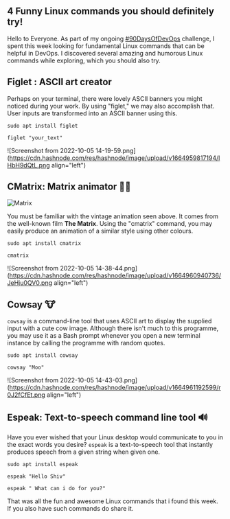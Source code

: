 ## 4 Funny Linux commands you should definitely try!

Hello to Everyone. As part of my ongoing [#90DaysOfDevOps](https://sshivlal.hashnode.dev/) challenge, I spent this week looking for fundamental Linux commands that can be helpful in DevOps. I discovered several amazing and humorous Linux commands while exploring, which you should also try.

## Figlet : ASCII art creator 
Perhaps on your terminal, there were lovely ASCII banners you might noticed during your work. By using "figlet," we may also accomplish that. User inputs are transformed into an ASCII banner using this.

```
sudo apt install figlet

figlet "your_text"

```

![Screenshot from 2022-10-05 14-19-59.png](https://cdn.hashnode.com/res/hashnode/image/upload/v1664959817194/lHbH9dQtL.png align="left")

## CMatrix: Matrix animator 👨‍💻
![Matrix](https://media.giphy.com/media/sULKEgDMX8LcI/giphy.gif)

You must be familiar with the vintage animation seen above. It comes from the well-known film **The Matrix**. Using the "cmatrix" command, you may easily produce an animation of a similar style using other colours.

```
sudo apt install cmatrix

cmatrix
```

![Screenshot from 2022-10-05 14-38-44.png](https://cdn.hashnode.com/res/hashnode/image/upload/v1664960940736/JeHju0QV0.png align="left")

## Cowsay 🐮
``cowsay`` is a command-line tool that uses ASCII art to display the supplied input with a cute cow image. Although there isn't much to this programme, you may use it as a Bash prompt whenever you open a new terminal instance by calling the programme with random quotes.

```
sudo apt install cowsay

cowsay "Moo"

```

![Screenshot from 2022-10-05 14-43-03.png](https://cdn.hashnode.com/res/hashnode/image/upload/v1664961192599/r0J2fCfEt.png align="left")
 

## Espeak: Text-to-speech command line tool 🔊
Have you ever wished that your Linux desktop would communicate to you in the exact words you desire? ``espeak`` is a text-to-speech tool that instantly produces speech from a given string when given one. 

```
sudo apt install espeak

espeak "Hello Shiv"

espeak " What can i do for you?"

```

That was all the fun and awesome Linux commands that i found this week. If you also have such commands do share it.
